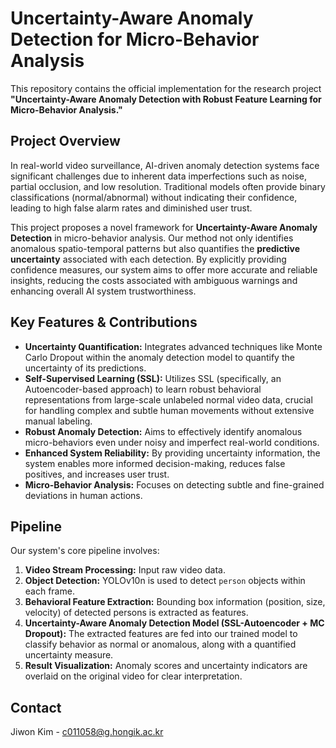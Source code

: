# Uncertainty-Aware Anomaly Detection for Micro-Behavior Analysis

This repository contains the official implementation for the research project **"Uncertainty-Aware Anomaly Detection with Robust Feature Learning for Micro-Behavior Analysis."**

## Project Overview

In real-world video surveillance, AI-driven anomaly detection systems face significant challenges due to inherent data imperfections such as noise, partial occlusion, and low resolution. Traditional models often provide binary classifications (normal/abnormal) without indicating their confidence, leading to high false alarm rates and diminished user trust.

This project proposes a novel framework for **Uncertainty-Aware Anomaly Detection** in micro-behavior analysis. Our method not only identifies anomalous spatio-temporal patterns but also quantifies the **predictive uncertainty** associated with each detection. By explicitly providing confidence measures, our system aims to offer more accurate and reliable insights, reducing the costs associated with ambiguous warnings and enhancing overall AI system trustworthiness.

## Key Features & Contributions

* **Uncertainty Quantification:** Integrates advanced techniques like Monte Carlo Dropout within the anomaly detection model to quantify the uncertainty of its predictions.
* **Self-Supervised Learning (SSL):** Utilizes SSL (specifically, an Autoencoder-based approach) to learn robust behavioral representations from large-scale unlabeled normal video data, crucial for handling complex and subtle human movements without extensive manual labeling.
* **Robust Anomaly Detection:** Aims to effectively identify anomalous micro-behaviors even under noisy and imperfect real-world conditions.
* **Enhanced System Reliability:** By providing uncertainty information, the system enables more informed decision-making, reduces false positives, and increases user trust.
* **Micro-Behavior Analysis:** Focuses on detecting subtle and fine-grained deviations in human actions.

## Pipeline

Our system's core pipeline involves:

1.  **Video Stream Processing:** Input raw video data.
2.  **Object Detection:** YOLOv10n is used to detect `person` objects within each frame.
3.  **Behavioral Feature Extraction:** Bounding box information (position, size, velocity) of detected persons is extracted as features.
4.  **Uncertainty-Aware Anomaly Detection Model (SSL-Autoencoder + MC Dropout):** The extracted features are fed into our trained model to classify behavior as normal or anomalous, along with a quantified uncertainty measure.
5.  **Result Visualization:** Anomaly scores and uncertainty indicators are overlaid on the original video for clear interpretation.

## Contact

Jiwon Kim - c011058@g.hongik.ac.kr
